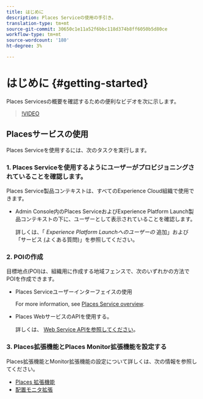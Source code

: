 ```yaml
---
title: はじめに
description: Places Serviceの使用の手引き。
translation-type: tm+mt
source-git-commit: 30650c1e11a52f6bbc118d374b8ff6050b5d80ce
workflow-type: tm+mt
source-wordcount: '180'
ht-degree: 3%

---
```



# はじめに {#getting-started}

Places Servicesの概要を確認するための便利なビデオを次に示します。

<!--
Test of different youtube link for exl
-->

>[!VIDEO](https://youtu.be/aV6i_ayxWCw)

## Placesサービスの使用

Places Serviceを使用するには、次のタスクを実行します。

### 1. Places Serviceを使用するようにユーザーがプロビジョニングされていることを確認します。

Places Service製品コンテキストは、すべてのExperience Cloud組織で使用できます。

* Admin Console内のPlaces ServiceおよびExperience Platform Launch製品コンテキストの下に、ユーザーとして表示されていることを確認します。

   詳しくは、「 *Experience Platform Launchへのユーザーの* 追加」および「サービス [(](/help/places-gain-access.md)よくある質問)」を参照してください。


### 2. POIの作成

目標地点(POI)は、組織用に作成する地域フェンスで、次のいずれかの方法でPOIを作成できます。

* Places Serviceユーザーインターフェイスの使用

   For more information, see [Places Service overview](/help/poi-mgmt-ui/poi-mgmt-ui-overview.md).

* Places WebサービスのAPIを使用する。

   詳しくは、 [Web Service APIを参照してください](/help/web-service-api/places-web-services.md)。


### 3. Places拡張機能とPlaces Monitor拡張機能を設定する

Places拡張機能とMonitor拡張機能の設定について詳しくは、次の情報を参照してください。

* [Places 拡張機能](/help/places-ext-aep-sdks/places-extension/places-extension.md)
* [配置モニタ拡張](/help/places-ext-aep-sdks/places-monitor-extension/places-monitor-extension.md)
